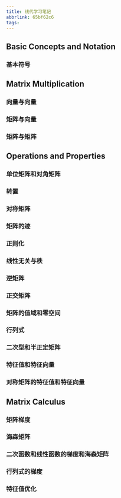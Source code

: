 ```yaml
---
title: 线代学习笔记
abbrlink: 65bf62c6
tags:
---
```


## Basic Concepts and Notation

### 基本符号

## Matrix Multiplication

### 向量与向量

### 矩阵与向量

### 矩阵与矩阵

## Operations and Properties

### 单位矩阵和对角矩阵

### 转置

### 对称矩阵

### 矩阵的迹

### 正则化

### 线性无关与秩

### 逆矩阵

### 正交矩阵

### 矩阵的值域和零空间

### 行列式

### 二次型和半正定矩阵

### 特征值和特征向量

### 对称矩阵的特征值和特征向量

## Matrix Calculus

### 矩阵梯度

### 海森矩阵

### 二次函数和线性函数的梯度和海森矩阵

### 行列式的梯度

### 特征值优化


